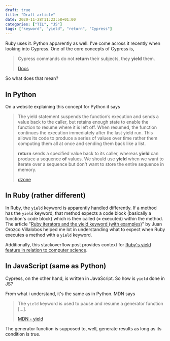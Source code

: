 ```yaml
---
draft: true
title: "Draft article"
date: 2020-11-28T11:23:58+01:00
categories: ["TIL", "JS"]
tags: ["keyword", "yield", "return", "Cypress"]
---
```



Ruby uses it. Python apparently as well. I've come across it recently when looking into Cypress. One of the core concepts of Cypress is,

> Cypress commands do not **return** their subjects, they **yield** them.
>
> [Docs](https://docs.cypress.io/guides/core-concepts/introduction-to-cypress#Subject-Management)

So what does that mean?

## In Python

On a website explaining this concept for Python it says

> The yield statement suspends the function’s execution and sends a value back to the caller, but retains enough state to enable the function to resume where it is left off. When resumed, the function continues the execution immediately after the last yield run. This allows its code to produce a series of values over time rather them computing them all at once and sending them back like a list.
>
> **return** sends a specified value back to its caller, whereas **yield** can produce a sequence **of** values. We should use **yield** when we want to iterate over a sequence but don't want to store the entire sequence in memory.
>
> [dzone](https://dzone.com/articles/when-to-use-yield-instead-of-return-in-python)

## In Ruby (rather different)

In Ruby, the `yield` keyword is apparently handled differently. If a method has the `yield` keyword, that method expects a code block (basically a function's code block) which is then called (= executed) within the method. The article "[Ruby iterators and the yield keyword (with examples)](https://www.brainstobytes.com/ruby-iterators-and-the-yield-keyword-with-examples/)" by Juan Orozco Villalobos helped me lot in understanding what to expect when Ruby executes a method with a `yield` keyword.

Additionally, this stackoverflow post provides context for [Ruby's yield feature in relation to computer science](https://stackoverflow.com/questions/764134/rubys-yield-feature-in-relation-to-computer-science).

## In JavaScript (same as Python)

Cypress, on the other hand, is written in JavaScript. So how is `yield` done in JS?

From what i understand, it's the same as in Python. MDN says

> The `yield` keyword is used to pause and resume a generator function […].
>
> [MDN - yield](https://developer.mozilla.org/en-US/docs/Web/JavaScript/Reference/Operators/yield)

The generator function is supposed to, well, generate results as long as its condition is true.

